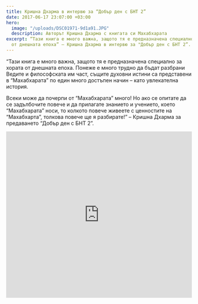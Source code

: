 ```yaml
---
title: Кришна Дхарма в интервю за “Добър ден с БНТ 2”
date: 2017-06-17 23:07:00 +03:00
hero:
  image: "/uploads/DSC01971-9d1a91.JPG"
  description: Авторът Кришна Дхарма с книгата си Махабхарата
excerpt: “Тази книга е много важна, защото тя е предназначена специално за хората
  от днешната епоха” – Кришна Дхарма в интервю за "Добър ден с БНТ 2”.
---
```


“Тази книга е много важна, защото тя е предназначена специално за хората от днешната епоха. Понеже е много трудно да бъдат разбрани Ведите и философската им част, същите духовни истини са представени в “Махабхарата” по един много достъпен начин – като увлекателна история.

Всеки може да почерпи от “Махабхарата” много! Но ако се опитате да се задълбочите повече и да прилагате  знанието и учението, което “Махабхарата” носи, то колкото повече живеете с ценностите на “Махабхарта”, толкова повече ще я разбирате!” – Кришна Дхарма за предаването “Добър ден с БНТ 2”.

<iframe src="https://player.vimeo.com/video/222572846" title=0 byline=0 portrait=0 width="100%" height="450" frameborder="0" webkitallowfullscreen mozallowfullscreen allowfullscreen></iframe>